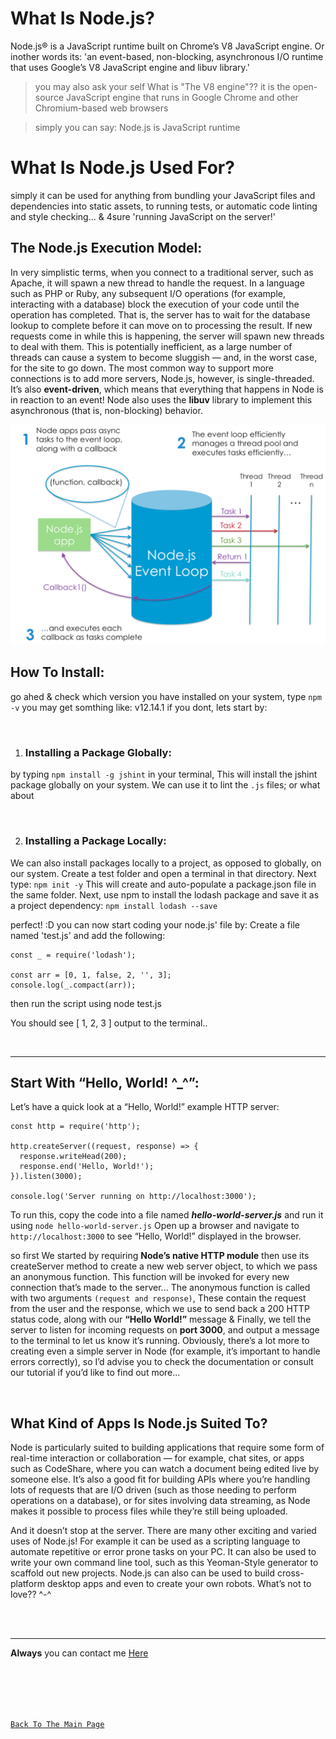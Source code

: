 # What Is Node.js?

Node.js® is a JavaScript runtime built on Chrome’s V8 JavaScript engine. Or inother words its: 'an event-based, non-blocking, asynchronous I/O runtime that uses Google’s V8 JavaScript engine and libuv library.'

> you may also ask your self What is "The V8 engine"??
it is the open-source JavaScript engine that runs in Google Chrome and other Chromium-based web browsers

> simply you can say: Node.js is JavaScript runtime


# What Is Node.js Used For?
simply it can be used for anything from bundling your JavaScript files and dependencies into static assets, to running tests, or automatic code linting and style checking...
& 4sure 'running JavaScript on the server!'

## The Node.js Execution Model:

In very simplistic terms, when you connect to a traditional server, such as Apache, it will spawn a new thread to handle the request. In a language such as PHP or Ruby, any subsequent I/O operations (for example, interacting with a database) block the execution of your code until the operation has completed. That is, the server has to wait for the database lookup to complete before it can move on to processing the result. If new requests come in while this is happening, the server will spawn new threads to deal with them. This is potentially inefficient, as a large number of threads can cause a system to become sluggish — and, in the worst case, for the site to go down. The most common way to support more connections is to add more servers, Node.js, however, is single-threaded. It’s also **event-driven**, which means that everything that happens in Node is in reaction to an event!
 Node also uses the **libuv** library to implement this asynchronous (that is, non-blocking) behavior.

![cap](../Resorses/301capture05-1.PNG)

## How To Install:
go ahed & check which version you have installed on your system, type `npm -v`
you may get somthing like: v12.14.1
if you dont, lets start by:

<br>

1. ### Installing a Package Globally:

by typing `npm install -g jshint` in your terminal, This will install the jshint package globally on your system. We can use it to lint the `.js` files;
or what about

<br>

2. ### Installing a Package Locally:
We can also install packages locally to a project, as opposed to globally, on our system. Create a test folder and open a terminal in that directory. Next type: `npm init -y` This will create and auto-populate a package.json file in the same folder. Next, use npm to install the lodash package and save it as a project dependency:
`npm install lodash --save`

perfect! :D
you can now start coding your node.js' file by: Create a file named 'test.js' and add the following:
```
const _ = require('lodash');

const arr = [0, 1, false, 2, '', 3];
console.log(_.compact(arr));
```
then run the script using node test.js

You should see [ 1, 2, 3 ] output to the terminal..

<br>
<hr>

## Start With “Hello, World! ^_^”:
Let’s have a quick look at a “Hello, World!” example HTTP server:
```
const http = require('http');

http.createServer((request, response) => {
  response.writeHead(200);
  response.end('Hello, World!');
}).listen(3000);

console.log('Server running on http://localhost:3000');
```
To run this, copy the code into a file named ***hello-world-server.js*** and run it using `node hello-world-server.js`
Open up a browser and navigate to `http://localhost:3000` to see “Hello, World!” displayed in the browser.

so first We started by requiring **Node’s native HTTP module**
then use its createServer method to create a new web server object, to which we pass an anonymous function. This function will be invoked for every new connection that’s made to the server...
The anonymous function is called with two arguments `(request and response)`, These contain the request from the user and the response, which we use to send back a 200 HTTP status code, along with our **“Hello World!”** message
& Finally, we tell the server to listen for incoming requests on **port 3000**, and output a message to the terminal to let us know it’s running.
Obviously, there’s a lot more to creating even a simple server in Node (for example, it’s important to handle errors correctly), so I’d advise you to check the documentation or consult our tutorial if you’d like to find out more...

<br>

## What Kind of Apps Is Node.js Suited To?
Node is particularly suited to building applications that require some form of real-time interaction or collaboration — for example, chat sites, or apps such as CodeShare, where you can watch a document being edited live by someone else. It’s also a good fit for building APIs where you’re handling lots of requests that are I/O driven (such as those needing to perform operations on a database), or for sites involving data streaming, as Node makes it possible to process files while they’re still being uploaded.

And it doesn’t stop at the server. There are many other exciting and varied uses of Node.js!
For example it can be used as a scripting language to automate repetitive or error prone tasks on your PC. It can also be used to write your own command line tool, such as this Yeoman-Style generator to scaffold out new projects.
Node.js can also can be used to build cross-platform desktop apps and even to create your own robots. What’s not to love?? ^-^


<br>
<br>
<hr>

**Always** you can contact me [Here](https://3madov-77.github.io/Side-Projects/Me/index.html)

<br>
<br>
<br>
<br>

[`Back To The Main Page`](https://3madov-77.github.io/Reading-Notes/)
